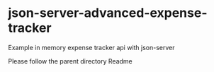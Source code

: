 # json-server-advanced-expense-tracker

Example in memory expense tracker api with json-server

Please follow the parent directory Readme
